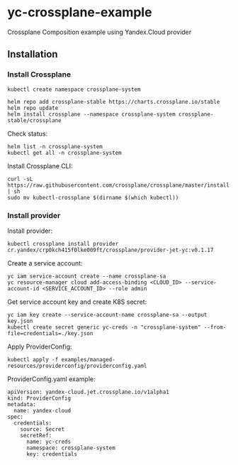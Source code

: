 # yc-crossplane-example
Crossplane Composition example using Yandex.Cloud provider

## Installation

### Install Crossplane

```
kubectl create namespace crossplane-system

helm repo add crossplane-stable https://charts.crossplane.io/stable
helm repo update
helm install crossplane --namespace crossplane-system crossplane-stable/crossplane
```

Check status:
```
helm list -n crossplane-system
kubectl get all -n crossplane-system
```

Install Crossplane CLI:
```
curl -sL https://raw.githubusercontent.com/crossplane/crossplane/master/install.sh | sh
sudo mv kubectl-crossplane $(dirname $(which kubectl))
```

### Install provider

Install provider:
```
kubectl crossplane install provider cr.yandex/crp0kch415f0lke009ft/crossplane/provider-jet-yc:v0.1.17
```

Create a service account:
```
yc iam service-account create --name crossplane-sa
yc resource-manager cloud add-access-binding <CLOUD_ID> --service-account-id <SERVICE_ACCOUNT_ID> --role admin
```

Get service account key and create K8S secret:
```
yc iam key create --service-account-name crossplane-sa --output key.json
kubectl create secret generic yc-creds -n "crossplane-system" --from-file=credentials=./key.json
```

Apply ProviderConfig:
```
kubectl apply -f examples/managed-resources/providerconfig/providerconfig.yaml
```

ProviderConfig.yaml example:
```
apiVersion: yandex-cloud.jet.crossplane.io/v1alpha1
kind: ProviderConfig
metadata:
  name: yandex-cloud
spec:
  credentials:
    source: Secret
    secretRef:
      name: yc-creds
      namespace: crossplane-system
      key: credentials
```